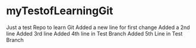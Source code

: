 # myTestofLearningGit
Just a test Repo to learn Git
Added a new line for first change
Added a 2nd line
Added 3rd line
Added 4th line in Test Branch
Added 5th Line in Test Branch
